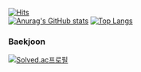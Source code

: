 [![Hits](https://hits.seeyoufarm.com/api/count/incr/badge.svg?url=https%3A%2F%2Fgithub.com%2FPLJE)](https://hits.seeyoufarm.com)                
[![Anurag's GitHub stats](https://github-readme-stats.vercel.app/api?username=PLJE)](https://github.com/anuraghazra/github-readme-stats)
[![Top Langs](https://github-readme-stats.vercel.app/api/top-langs/?username=PLJE&layout=compact)](https://github.com/anuraghazra/github-readme-stats)


### Baekjoon
[![Solved.ac프로필](http://mazassumnida.wtf/api/v2/generate_badge?boj=dlwndms2544)](https://solved.ac/dlwndms2544)


